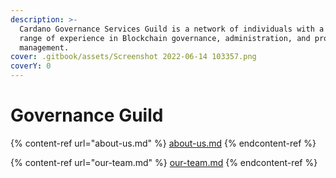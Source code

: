 ```yaml
---
description: >-
  Cardano Governance Services Guild is a network of individuals with a broad
  range of experience in Blockchain governance, administration, and project
  management.
cover: .gitbook/assets/Screenshot 2022-06-14 103357.png
coverY: 0
---
```


# Governance Guild

{% content-ref url="about-us.md" %}
[about-us.md](about-us.md)
{% endcontent-ref %}



{% content-ref url="our-team.md" %}
[our-team.md](our-team.md)
{% endcontent-ref %}
